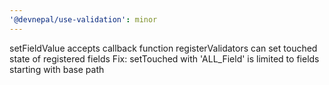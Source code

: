 ```yaml
---
'@devnepal/use-validation': minor
---
```


setFieldValue accepts callback function
registerValidators can set touched state of registered fields
Fix: setTouched with 'ALL_Field' is limited to fields starting with base path
